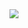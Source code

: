 <picture>
  <source
    srcset="https://github-readme-stats.vercel.app/api?username=AkkarinJB&show_icons=true&theme=dark"
    media="(prefers-color-scheme: dark)"
  />
  <source
    srcset="https://github-readme-stats.vercel.app/api?username=AkkarinJB&show_icons=true"
    media="(prefers-color-scheme: light), (prefers-color-scheme: no-preference)"
  />
  <img src="https://github-readme-stats.vercel.app/api?username=Akkarin&show_icons=true" />
</picture>
